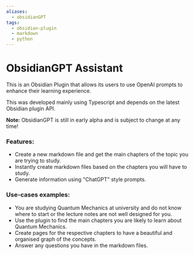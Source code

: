 ```yaml
---
aliases:
  - obsidianGPT
tags:
  - obsidian-plugin
  - markdown
  - python
---
```

# ObsidianGPT Assistant

This is an Obsidian Plugin that allows its users to use OpenAI prompts to enhance their learning experience.

This was developed mainly using Typescript and depends on the latest Obsidian plugin API.

**Note:** ObsidianGPT is still in early alpha and is subject to change at any time!

### Features:
- Create a new markdown file and get the main chapters of the topic you are trying to study.
- Instantly create markdown files based on the chapters you will have to study.
- Generate information using "ChatGPT" style prompts.

### Use-cases examples:
- You are studying Quantum Mechanics at university and do not know where to start or the lecture notes are not well designed for you.
- Use the plugin to find the main chapters you are likely to learn about Quantum Mechanics.
- Create pages for the respective chapters to have a beautiful and organised graph of the concepts.
- Answer any questions you have in the markdown files.
